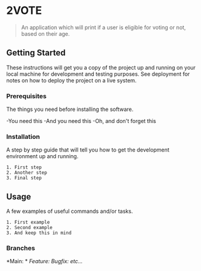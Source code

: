 # 2VOTE

>  An application which will print if a user is eligible for voting or not, based on their age.

## Getting Started

These instructions will get you a copy of the project up and running on your local machine for development and testing purposes. See deployment for notes on how to deploy the project on a live system.

### Prerequisites

The things you need before installing the software.

-You need this
-And you need this
-Oh, and don't forget this

### Installation

A step by step guide that will tell you how to get the development environment up and running.

```
1. First step
2. Another step
3. Final step
```

## Usage

A few examples of useful commands and/or tasks.

```
1. First example
2. Second example
3. And keep this in mind
```
### Branches

*Main: *
*Feature:*
*Bugfix:*
*etc...*